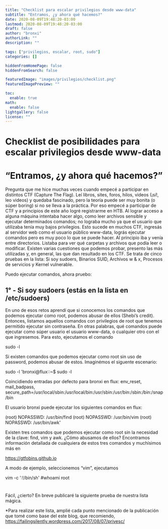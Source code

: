 ```yaml
---
title: "Checklist para escalar privilegios desde www-data"
subtitle: "Entramos, ¿y ahora qué hacemos?"
date: 2020-08-09T19:48:20-03:00
lastmod: 2020-08-09T19:48:20-03:00
draft: false
author: "bronxi"
authorLink: ""
description: ""

tags: ["privilegios, escalar, root, sudo"]
categories: []

hiddenFromHomePage: false
hiddenFromSearch: false

featuredImage: "images/privilegios/checklist.png"
featuredImagePreview: ""

toc:
  enable: true
math:
  enable: false
lightgallery: false
license: ""
---
```


# Checklist de posibilidades para escalar privilegios desde www-data

# “Entramos, ¿y ahora qué hacemos?”

Pregunta que me hice muchas veces cuando empecé a participar en distintos CTF (Capture The Flag). Leí libros, sites, foros, hilos, videos (¡sí!, leo videos) y quedaba fascinado, pero la teoría puede ser muy bonita (o súper boring) si no se lleva a la práctica. Por eso empecé a participar de CTF y a principios de este año logré registrarme en HTB. Al lograr acceso a alguna máquina intentaba hacer algo, como leer archivos sensible y ejecutar determinados comandos; no lograba mucho ya que el usuario que utilizaba tenía muy bajos privilegios.
Esto sucede en muchos CTF, ingresás al servidor web como el usuario público www-data, lográs ejecutar comandos pero es muy poco lo que se puede hacer. Al principio iba y venía entre directorios. Listaba para ver qué carpetas y archivos que podía leer o modificar. Existen varias cuestiones que podemos probar, presento las más utilizadas y, en general, las que dan resultado en los CTF. Se trata de cinco pruebas en la lista: Si soy sudoers, Binarios SUID, Archivos w & x, Procesos de servicios y Kernel vulnerable.

Puedo ejecutar comandos, ahora pruebo:

## 1° - Si soy sudoers (estás en la lista en /etc/sudoers)

En uno de esos retos aprendí que si conocemos los comandos que podemos ejecutar como root, podemos abusar de ellos (Shebi’s credit). Entonces, listamos aquellos comandos con privilegios de root que tenemos permitido ejecutar sin contraseña. En otras palabras, qué comandos puede ejecutar como súper usuario el usuario www-data, o cualquier otro con el que ingresemos. Para esto, ejecutamos el comando

sudo -l

Si existen comandos que podemos ejecutar como root sin uso de password, podemos abusar de estos. Imaginémos el siguente escenario:

sudo -l
'bronxi@flux::~$ sudo -l

Coincidiendo entradas por defecto para bronxi en flux:
    env_reset, mail_badpass,
    secure_path=/usr/local/sbin\:/usr/local/bin\:/usr/sbin\:/usr/bin\:/sbin\:/bin\:/snap/bin

El usuario bronxi puede ejecutar los siguientes comandos en flux:

 (root) NOPASSWD: /usr/bin/find
 (root) NOPASSWD: /usr/bin/vim
 (root) NOPASSWD: /usr/bin/awk'

Existen tres comandos que podemos ejecutar como root sin la necesidad de la clave: find, vim y awk. ¿Cómo abusamos de ellos? Encontramos información detallada de cualquiera de estos tres comandos y muchísimos más en

https://gtfobins.github.io

A modo de ejemplo, seleccionemos “vim”, ejecutamos

vim -c ':!/bin/sh'
#whoami
root
#

Fácil, ¿cierto?
En breve publicaré la siguiente prueba de nuestra lista mágica.


*Para realizar este lista, amplié cada punto mencionado de la publicación que tomé como base del este blog, que recomiendo, https://failingsilently.wordpress.com/2017/08/07/privesc/
